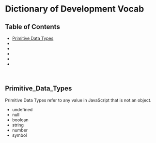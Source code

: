 # Dictionary of Development Vocab

## Table of Contents
 * [Primitive Data Types](#Primitive_Data_Types)
 * [](#)
 * [](#)
 * [](#)
 * [](#)
 * [](#)


&nbsp;

## Primitive_Data_Types
Primitive Data Types refer to any value in JavaScript that is not an object.
  * undefined
  * null
  * boolean
  * string
  * number
  * symbol

## 